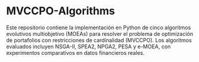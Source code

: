 # MVCCPO-Algorithms
 Este repositorio contiene la implementación en Python de cinco algoritmos evolutivos multiobjetivo (MOEAs) para resolver el problema de optimización de portafolios con restricciones de cardinalidad (MVCCPO). Los algoritmos evaluados incluyen NSGA-II, SPEA2, NPGA2, PESA y e-MOEA, con experimentos comparativos en datos financieros reales.
